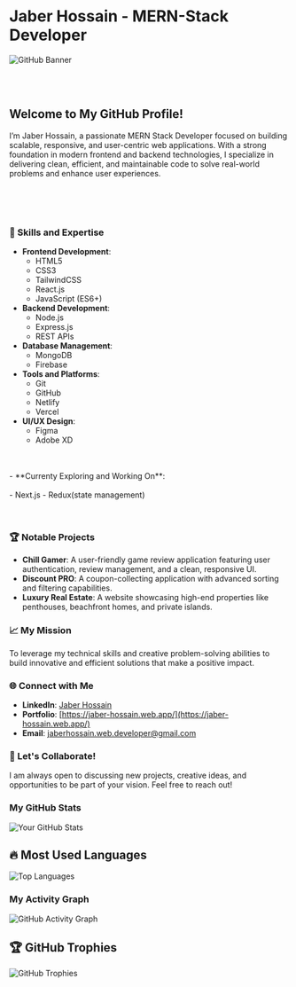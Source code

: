 # Jaber Hossain - MERN-Stack Developer

![GitHub Banner](https://i.ibb.co/chRHq4bv/Welcome.gif)

<br>
<br>

## Welcome to My GitHub Profile!

I’m Jaber Hossain, a passionate MERN Stack Developer focused on building scalable, responsive, and user-centric web applications. With a strong foundation in modern frontend and backend technologies, I specialize in delivering clean, efficient, and maintainable code to solve real-world problems and enhance user experiences.

<br>
<br>
<br>


### 🌟 Skills and Expertise
- **Frontend Development**: 
  - HTML5
  - CSS3
  - TailwindCSS
  - React.js
  - JavaScript (ES6+)
- **Backend Development**: 
  - Node.js
  - Express.js
  - REST APIs
- **Database Management**: 
  - MongoDB
  - Firebase
- **Tools and Platforms**: 
  - Git
  - GitHub
  - Netlify
  - Vercel
- **UI/UX Design**: 
  - Figma
  - Adobe XD
<br>
<br>
- **Currenty Exploring and Working On**:
<br>
<br>
  - Next.js
  - Redux(state management)
 

  <br>
  <br>
  <br>

### 🏆 Notable Projects
- **Chill Gamer**: A user-friendly game review application featuring user authentication, review management, and a clean, responsive UI.
- **Discount PRO**: A coupon-collecting application with advanced sorting and filtering capabilities.
- **Luxury Real Estate**: A website showcasing high-end properties like penthouses, beachfront homes, and private islands.

### 📈 My Mission
To leverage my technical skills and creative problem-solving abilities to build innovative and efficient solutions that make a positive impact.

### 🌐 Connect with Me
- **LinkedIn**: [Jaber Hossain](https://www.linkedin.com/in/jaberhossains)
- **Portfolio**: [https://jaber-hossain.web.app/](https://jaber-hossain.web.app/)
- **Email**: [jaberhossain.web.developer@gmail.com](mailto:jaberhossain.web.developer@gmail.com)

### 🚀 Let's Collaborate!
I am always open to discussing new projects, creative ideas, and opportunities to be part of your vision. Feel free to reach out!


### My GitHub Stats
![Your GitHub Stats](https://github-readme-stats.vercel.app/api?username=Developer-Jaber&show_icons=true&theme=radical)


## 🔥 Most Used Languages
![Top Languages](https://github-readme-stats.vercel.app/api/top-langs/?username=Developer-Jaber&layout=compact&theme=radical)

### My Activity Graph
![GitHub Activity Graph](https://github-readme-activity-graph.vercel.app/graph?username=Developer-Jaber&theme=dracula)



## 🏆 GitHub Trophies
![GitHub Trophies](https://github-profile-trophy.vercel.app/?username=Developer-Jaber&theme=gruvbox)


